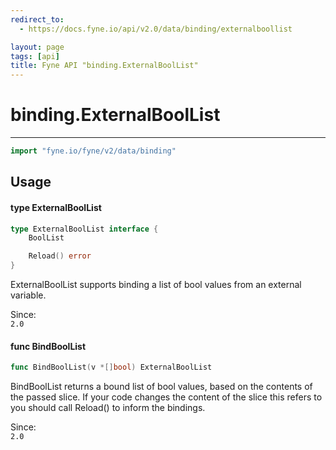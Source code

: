 ```yaml
---
redirect_to:
  - https://docs.fyne.io/api/v2.0/data/binding/externalboollist

layout: page
tags: [api]
title: Fyne API "binding.ExternalBoolList"
---
```



# binding.ExternalBoolList
---
```go
import "fyne.io/fyne/v2/data/binding"
```

## Usage

#### type ExternalBoolList

```go
type ExternalBoolList interface {
	BoolList

	Reload() error
}
```

ExternalBoolList supports binding a list of bool values from an external variable.


<div class="since">Since: <code>
2.0</code></div>

#### func  BindBoolList

```go
func BindBoolList(v *[]bool) ExternalBoolList
```
BindBoolList returns a bound list of bool values, based on the contents of the passed slice. If your code changes the content of the slice this refers to you should call Reload() to inform the bindings.


<div class="since">Since: <code>
2.0</code></div>

